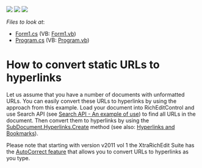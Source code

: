 <!-- default badges list -->
![](https://img.shields.io/endpoint?url=https://codecentral.devexpress.com/api/v1/VersionRange/128609539/20.1.3%2B)
[![](https://img.shields.io/badge/Open_in_DevExpress_Support_Center-FF7200?style=flat-square&logo=DevExpress&logoColor=white)](https://supportcenter.devexpress.com/ticket/details/E3448)
[![](https://img.shields.io/badge/📖_How_to_use_DevExpress_Examples-e9f6fc?style=flat-square)](https://docs.devexpress.com/GeneralInformation/403183)
<!-- default badges end -->
<!-- default file list -->
*Files to look at*:

* [Form1.cs](./CS/Form1.cs) (VB: [Form1.vb](./VB/Form1.vb))
* [Program.cs](./CS/Program.cs) (VB: [Program.vb](./VB/Program.vb))
<!-- default file list end -->
# How to convert static URLs to hyperlinks


<p>Let us assume that you have a number of documents with unformatted URLs. You can easily convert these URLs to hyperlinks by using the approach from this example. Load your document into  RichEditControl and use Search API (see <a href="https://www.devexpress.com/Support/Center/p/E3147">Search API - An example of use</a>) to find all URLs in the document. Then convert them to hyperlinks by using the <a href="https://docs.devexpress.com/OfficeFileAPI/DevExpress.XtraRichEdit.API.Native.HyperlinkCollection.Create.overloads"><u>SubDocument.Hyperlinks.Create</u></a> method (see also: <a href="http://documentation.devexpress.com/#WindowsForms/CustomDocument7397"><u>Hyperlinks and Bookmarks</u></a>).</p><p>Please note that starting with version v2011 vol 1 the XtraRichEdit Suite has the <a href="https://docs.devexpress.com/WindowsForms/9890/controls-and-libraries/rich-text-editor/autocorrect"><u>AutoCorrect feature</u></a> that allows you to convert URLs to hyperlinks as you type.</p>

<br/>


